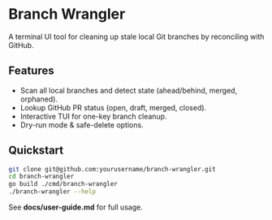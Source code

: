 # Branch Wrangler

A terminal UI tool for cleaning up stale local Git branches by reconciling with GitHub.

## Features
- Scan all local branches and detect state (ahead/behind, merged, orphaned).
- Lookup GitHub PR status (open, draft, merged, closed).
- Interactive TUI for one-key branch cleanup.
- Dry-run mode & safe-delete options.

## Quickstart

```bash
git clone git@github.com:yourusername/branch-wrangler.git
cd branch-wrangler
go build ./cmd/branch-wrangler
./branch-wrangler --help
```

See **docs/user-guide.md** for full usage.